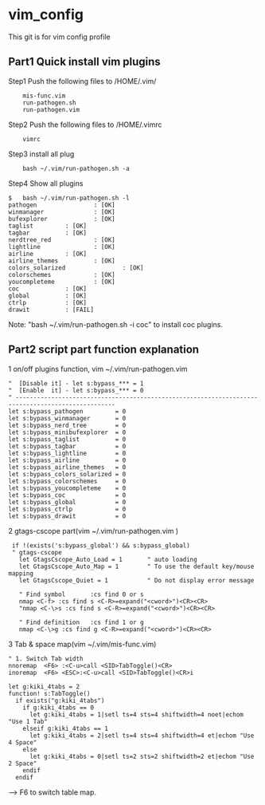 # vim_config
This git is for vim config profile

Part1 Quick install vim plugins
---------------------------------------
Step1 Push the following files to /HOME/.vim/
```
    mis-func.vim
    run-pathogen.sh
    run-pathogen.vim
```
Step2 Push the following files to /HOME/.vimrc
```
    vimrc
```  

Step3 install all plug
```
    bash ~/.vim/run-pathogen.sh -a
```

Step4 Show all plugins
```
$   bash ~/.vim/run-pathogen.sh -l
pathogen                : [OK]
winmanager              : [OK]
bufexplorer             : [OK]
taglist         : [OK]
tagbar          : [OK]
nerdtree_red            : [OK]
lightline               : [OK]
airline         : [OK]
airline_themes          : [OK]
colors_solarized                : [OK]
colorschemes            : [OK]
youcompleteme           : [OK]
coc             : [OK]
global          : [OK]
ctrlp           : [OK]
drawit          : [FAIL]
```

Note: "bash ~/.vim/run-pathogen.sh -i coc" to install coc plugins.


Part2 script part function explanation
-----------------------------------------
1 on/off plugins function,
vim ~/.vim/run-pathogen.vim 
```
"  [Disable it] - let s:bypass_*** = 1
"  [Enable  it] - let s:bypass_*** = 0
" --------------------------------------------------------------------------------------------------
let s:bypass_pathogen         = 0
let s:bypass_winmanager       = 0
let s:bypass_nerd_tree        = 0
let s:bypass_minibufexplorer  = 0
let s:bypass_taglist          = 0
let s:bypass_tagbar           = 0
let s:bypass_lightline        = 0
let s:bypass_airline          = 0
let s:bypass_airline_themes   = 0
let s:bypass_colors_solarized = 0
let s:bypass_colorschemes     = 0
let s:bypass_youcompleteme    = 0
let s:bypass_coc              = 0
let s:bypass_global           = 0
let s:bypass_ctrlp            = 0
let s:bypass_drawit           = 0
```

2 gtags-cscope part(vim ~/.vim/run-pathogen.vim )
```
 if !(exists('s:bypass_global') && s:bypass_global)
 " gtags-cscope
   let GtagsCscope_Auto_Load = 1       " auto loading
   let GtagsCscope_Auto_Map = 1        " To use the default key/mouse mapping
   let GtagsCscope_Quiet = 1           " Do not display error message

   " Find symbol       :cs find 0 or s
   nmap <C-f> :cs find s <C-R>=expand("<cword>")<CR><CR>
   "nmap <C-\>s :cs find s <C-R>=expand("<cword>")<CR><CR>

   " Find definition   :cs find 1 or g
   nmap <C-\>g :cs find g <C-R>=expand("<cword>")<CR><CR>

```

3 Tab & space map(vim ~/.vim/mis-func.vim)
```
" 1. Switch Tab width
nnoremap  <F6> :<C-u>call <SID>TabToggle()<CR>
inoremap  <F6> <ESC>:<C-u>call <SID>TabToggle()<CR>i

let g:kiki_4tabs = 2
function! s:TabToggle()
  if exists("g:kiki_4tabs")
    if g:kiki_4tabs == 0
      let g:kiki_4tabs = 1|setl ts=4 sts=4 shiftwidth=4 noet|echom "Use 1 Tab"
    elseif g:kiki_4tabs == 1
      let g:kiki_4tabs = 2|setl ts=4 sts=4 shiftwidth=4 et|echom "Use 4 Space"
    else
      let g:kiki_4tabs = 0|setl ts=2 sts=2 shiftwidth=2 et|echom "Use 2 Space"
    endif
  endif
```
--> F6 to switch table map.

